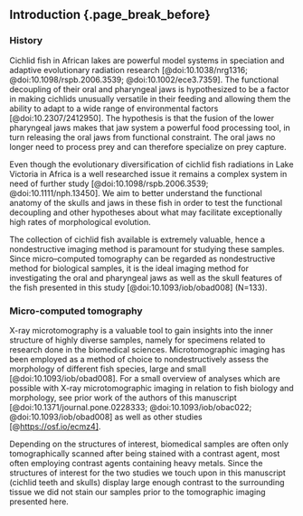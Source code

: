 ## Introduction {.page_break_before}

### History

Cichlid fish in African lakes are powerful model systems in speciation and adaptive evolutionary radiation research [@doi:10.1038/nrg1316; @doi:10.1098/rspb.2006.3539; @doi:10.1002/ece3.7359].
The functional decoupling of their oral and pharyngeal jaws is hypothesized to be a factor in making cichlids unusually versatile in their feeding and allowing them the ability to adapt to a wide range of environmental factors [@doi:10.2307/2412950].
The hypothesis is that the fusion of the lower pharyngeal jaws makes that jaw system a powerful food processing tool, in turn releasing the oral jaws from functional constraint.
The oral jaws no longer need to process prey and can therefore specialize on prey capture.

Even though the evolutionary diversification of cichlid fish radiations in Lake Victoria in Africa is a well researched issue it remains a complex system in need of further study [@doi:10.1098/rspb.2006.3539; @doi:10.1111/nph.13450].
We aim to better understand the functional anatomy of the skulls and jaws in these fish in order to test the functional decoupling and other hypotheses about what may facilitate exceptionally high rates of morphological evolution.

The collection of cichlid fish available is extremely valuable, hence a nondestructive imaging method is paramount for studying these samples.
Since micro–computed tomography can be regarded as nondestructive method for biological samples, it is the ideal imaging method for investigating the oral and pharyngeal jaws as well as the skull features of the fish presented in this study [@doi:10.1093/iob/obad008] (N=133).

### Micro-computed tomography

X-ray microtomography is a valuable tool to gain insights into the inner structure of highly diverse samples, namely for specimens related to research done in the biomedical sciences.
Microtomographic imaging has been employed as a method of choice to nondestructively assess the morphology of different fish species, large and small [@doi:10.1093/iob/obad008].
For a small overview of analyses which are possible with X-ray microtomographic imaging in relation to fish biology and morphology, see prior work of the authors of this manuscript [@doi:10.1371/journal.pone.0228333; @doi:10.1093/iob/obac022; @doi:10.1093/iob/obad008] as well as other studies [@https://osf.io/ecmz4].

Depending on the structures of interest, biomedical samples are often only tomographically scanned after being stained with a contrast agent, most often employing contrast agents containing heavy metals.
Since the structures of interest for the two studies we touch upon in this manuscript (cichlid teeth and skulls) display large enough contrast to the surrounding tissue we did not stain our samples prior to the tomographic imaging presented here.
